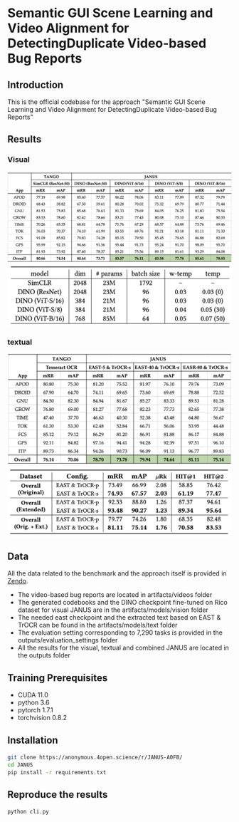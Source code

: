 # Semantic GUI Scene Learning and Video Alignment for DetectingDuplicate Video-based Bug Reports

## Introduction
This is the official codebase for the approach "Semantic GUI Scene Learning and Video Alignment for DetectingDuplicate Video-based Bug Reports"

## Results

### Visual

![image_1](tabels/visual.png)
![image_2](tabels/visual_config.png)

### textual
![image_3](tabels/text.png)
![image_4](tabels/text_comparison.png)

## Data

All the data related to the benchmark and the approach itself is provided in [Zendo](https://sandbox.zenodo.org/record/1166765#.Y_Y4CexBx8Y).

* The video-based bug reports are located in artifacts/videos folder
* The generated codebooks and the DINO checkpoint fine-tuned on Rico dataset for visual JANUS are in the artifacts/models/vision folder
* The needed east checkpoint and the extracted text based on EAST & TrOCR can be found in the artifacts/models/text folder 
* The evaluation setting corresponding to 7,290 tasks is provided in the outputs/evaluation_settings folder
* All the results for the visual, textual and combined JANUS are located in the outputs folder

## Training Prerequisites
- CUDA 11.0
- python 3.6
- pytorch 1.7.1
- torchvision 0.8.2

## Installation

```bash
git clone https://anonymous.4open.science/r/JANUS-A0FB/
cd JANUS
pip install -r requirements.txt
```

## Reproduce the results

```bash
python cli.py
```

